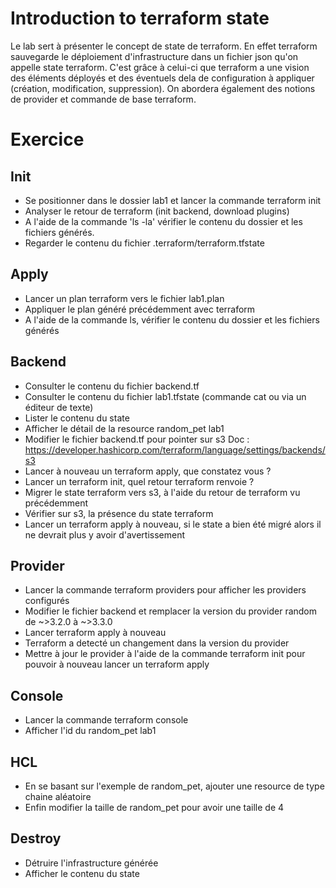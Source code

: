 # Introduction to terraform state

Le lab sert à présenter le concept de state de terraform. En effet terraform sauvegarde le déploiement d'infrastructure dans un fichier json qu'on appelle state terraform.
C'est grâce à celui-ci que terraform a une vision des éléments déployés et des éventuels dela de configuration à appliquer (création, modification, suppression).
On abordera également des notions de provider et commande de base terraform.


# Exercice
##  Init
 * Se positionner dans le dossier lab1 et lancer la commande terraform init
 * Analyser le retour de terraform (init backend, download plugins)
 * A l'aide de la commande 'ls -la' vérifier le contenu du dossier et les fichiers générés.
 * Regarder le contenu du fichier .terraform/terraform.tfstate

## Apply
 * Lancer un plan terraform vers le fichier lab1.plan
 * Appliquer le plan généré précédemment avec terraform
 * A l'aide de la commande ls, vérifier le contenu du dossier et les fichiers générés

## Backend
 * Consulter le contenu du fichier backend.tf
 * Consulter le contenu du fichier lab1.tfstate (commande cat ou via un éditeur de texte)
 * Lister le contenu du state
 * Afficher le détail de la resource random_pet lab1
 * Modifier le fichier backend.tf pour pointer sur s3
	Doc : https://developer.hashicorp.com/terraform/language/settings/backends/s3
 * Lancer à nouveau un terraform apply, que constatez vous ?
 * Lancer un terraform init, quel retour terraform renvoie ?
 * Migrer le state terraform vers s3, à l'aide du retour de terraform vu précédemment
 * Vérifier sur s3, la présence du state terraform
 * Lancer un terraform apply à nouveau, si le state a bien été migré alors il ne devrait plus y avoir d'avertissement

## Provider
 * Lancer la commande terraform providers pour afficher les providers configurés
 * Modifier le fichier backend et remplacer la version du provider random de ~>3.2.0 à ~>3.3.0
 * Lancer terraform apply à nouveau
 * Terraform a detecté un changement dans la version du provider
 * Mettre à jour le provider à l'aide de la commande terraform init pour pouvoir à nouveau lancer un terraform apply

## Console
 * Lancer la commande terraform console
 * Afficher l'id du random_pet lab1

## HCL
 * En se basant sur l'exemple de random_pet, ajouter une resource de type chaine aléatoire
 * Enfin modifier la taille de random_pet pour avoir une taille de 4

## Destroy
 * Détruire l'infrastructure générée
 * Afficher le contenu du state
